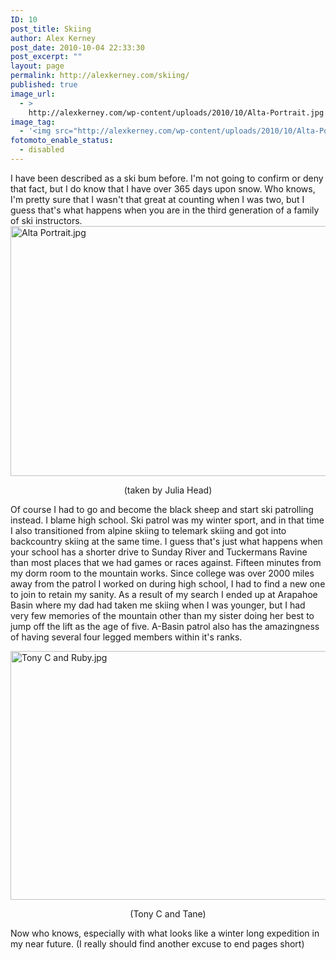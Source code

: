 ```yaml
---
ID: 10
post_title: Skiing
author: Alex Kerney
post_date: 2010-10-04 22:33:30
post_excerpt: ""
layout: page
permalink: http://alexkerney.com/skiing/
published: true
image_url:
  - >
    http://alexkerney.com/wp-content/uploads/2010/10/Alta-Portrait.jpg
image_tag:
  - '<img src="http://alexkerney.com/wp-content/uploads/2010/10/Alta-Portrait.jpg" />'
fotomoto_enable_status:
  - disabled
---
```

I have been described as a ski bum before. I'm not going to confirm or deny that fact, but I do know that I have over 365 days upon snow. Who knows, I'm pretty sure that I wasn't that great at counting when I was two, but I guess that's what happens when you are in the third generation of a family of ski instructors. <img style="display: block; margin-left: auto; margin-right: auto;" title="Alta Portrait.jpg" src="http://alexkerney.com/wp-content/uploads/2010/10/Alta-Portrait.jpg" border="0" alt="Alta Portrait.jpg" width="600" height="400" /> <p style="text-align: center;">
  (taken by Julia Head)
</p> Of course I had to go and become the black sheep and start ski patrolling instead. I blame high school. Ski patrol was my winter sport, and in that time I also transitioned from alpine skiing to telemark skiing and got into backcountry skiing at the same time. I guess that's just what happens when your school has a shorter drive to Sunday River and Tuckermans Ravine than most places that we had games or races against. Fifteen minutes from my dorm room to the mountain works. Since college was over 2000 miles away from the patrol I worked on during high school, I had to find a new one to join to retain my sanity. As a result of my search I ended up at Arapahoe Basin where my dad had taken me skiing when I was younger, but I had very few memories of the mountain other than my sister doing her best to jump off the lift as the age of five. A-Basin patrol also has the amazingness of having several four legged members within it's ranks. 

<img style="display: block; margin-left: auto; margin-right: auto;" title="Tony C and Ruby.jpg" src="http://alexkerney.com/wp-content/uploads/2010/10/Tony-C-and-Ruby.jpg" border="0" alt="Tony C and Ruby.jpg" width="600" height="398" /> <p style="text-align: center;">
  (Tony C and Tane)
</p> Now who knows, especially with what looks like a winter long expedition in my near future. (I really should find another excuse to end pages short)